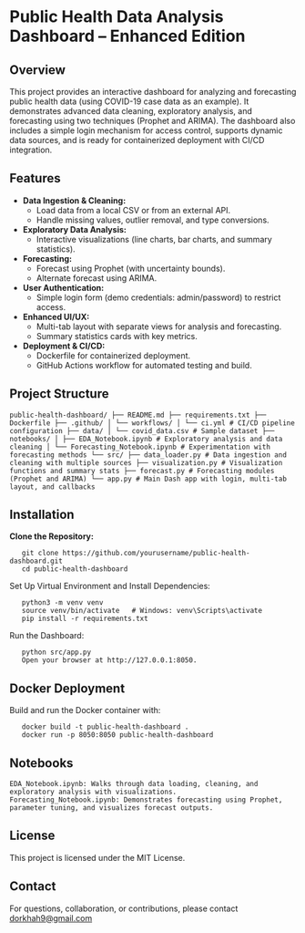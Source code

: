 # Public Health Data Analysis Dashboard – Enhanced Edition

## Overview
This project provides an interactive dashboard for analyzing and forecasting public health data (using COVID-19 case data as an example). It demonstrates advanced data cleaning, exploratory analysis, and forecasting using two techniques (Prophet and ARIMA). The dashboard also includes a simple login mechanism for access control, supports dynamic data sources, and is ready for containerized deployment with CI/CD integration.

## Features
- **Data Ingestion & Cleaning:**  
  - Load data from a local CSV or from an external API.
  - Handle missing values, outlier removal, and type conversions.
- **Exploratory Data Analysis:**  
  - Interactive visualizations (line charts, bar charts, and summary statistics).
- **Forecasting:**  
  - Forecast using Prophet (with uncertainty bounds).
  - Alternate forecast using ARIMA.
- **User Authentication:**  
  - Simple login form (demo credentials: admin/password) to restrict access.
- **Enhanced UI/UX:**  
  - Multi-tab layout with separate views for analysis and forecasting.
  - Summary statistics cards with key metrics.
- **Deployment & CI/CD:**  
  - Dockerfile for containerized deployment.
  - GitHub Actions workflow for automated testing and build.

## Project Structure
```
public-health-dashboard/ ├── README.md ├── requirements.txt ├── Dockerfile ├── .github/ │ └── workflows/ │ └── ci.yml # CI/CD pipeline configuration ├── data/ │ └── covid_data.csv # Sample dataset ├── notebooks/ │ ├── EDA_Notebook.ipynb # Exploratory analysis and data cleaning │ └── Forecasting_Notebook.ipynb # Experimentation with forecasting methods └── src/ ├── data_loader.py # Data ingestion and cleaning with multiple sources ├── visualization.py # Visualization functions and summary stats ├── forecast.py # Forecasting modules (Prophet and ARIMA) └── app.py # Main Dash app with login, multi-tab layout, and callbacks
```

## Installation
**Clone the Repository:**
```
   git clone https://github.com/yourusername/public-health-dashboard.git
   cd public-health-dashboard
```
Set Up Virtual Environment and Install Dependencies:
```
   python3 -m venv venv
   source venv/bin/activate   # Windows: venv\Scripts\activate
   pip install -r requirements.txt
```
Run the Dashboard:
```   
   python src/app.py
   Open your browser at http://127.0.0.1:8050.
```
## Docker Deployment
Build and run the Docker container with:
```   
   docker build -t public-health-dashboard .
   docker run -p 8050:8050 public-health-dashboard
```
## Notebooks
```
EDA_Notebook.ipynb: Walks through data loading, cleaning, and exploratory analysis with visualizations.
Forecasting_Notebook.ipynb: Demonstrates forecasting using Prophet, parameter tuning, and visualizes forecast outputs.
```
## License
This project is licensed under the MIT License.

## Contact
For questions, collaboration, or contributions, please contact dorkhah9@gmail.com

